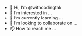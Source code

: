 - 👋 Hi, I’m @withcodingtak
- 👀 I’m interested in ...
- 🌱 I’m currently learning ...
- 💞️ I’m looking to collaborate on ...
- 📫 How to reach me ...

<!---
withcodingtak/withcodingtak is a ✨ special ✨ repository because its `README.md` (this file) appears on your GitHub profile.
You can click the Preview link to take a look at your changes.
--->

